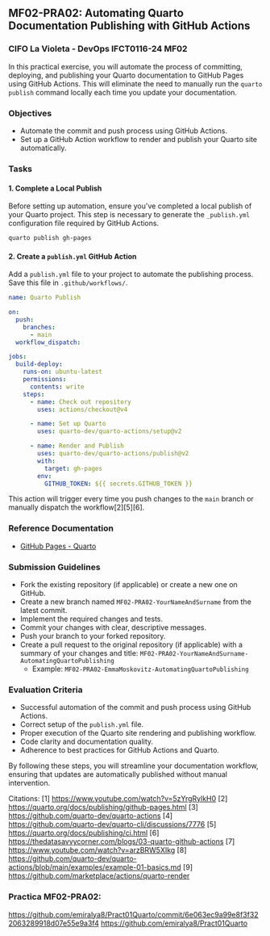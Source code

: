## MF02-PRA02: Automating Quarto Documentation Publishing with GitHub Actions

### CIFO La Violeta - DevOps IFCT0116-24 MF02

In this practical exercise, you will automate the process of committing, deploying, and publishing your Quarto documentation to GitHub Pages using GitHub Actions. This will eliminate the need to manually run the `quarto publish` command locally each time you update your documentation.

### Objectives

- Automate the commit and push process using GitHub Actions.
- Set up a GitHub Action workflow to render and publish your Quarto site automatically.

### Tasks

#### 1. Complete a Local Publish

Before setting up automation, ensure you've completed a local publish of your Quarto project. This step is necessary to generate the `_publish.yml` configuration file required by GitHub Actions.

```bash
quarto publish gh-pages
```

#### 2. Create a `publish.yml` GitHub Action

Add a `publish.yml` file to your project to automate the publishing process. Save this file in `.github/workflows/`.

```yaml
name: Quarto Publish

on:
  push:
    branches:
      - main
  workflow_dispatch:

jobs:
  build-deploy:
    runs-on: ubuntu-latest
    permissions:
      contents: write
    steps:
      - name: Check out repository
        uses: actions/checkout@v4

      - name: Set up Quarto
        uses: quarto-dev/quarto-actions/setup@v2

      - name: Render and Publish
        uses: quarto-dev/quarto-actions/publish@v2
        with:
          target: gh-pages
        env:
          GITHUB_TOKEN: ${{ secrets.GITHUB_TOKEN }}
```

This action will trigger every time you push changes to the `main` branch or manually dispatch the workflow[2][5][6].

### Reference Documentation

- [GitHub Pages - Quarto](https://quarto.org/docs/publishing/github-pages.html)

### Submission Guidelines

- Fork the existing repository (if applicable) or create a new one on GitHub.
- Create a new branch named `MF02-PRA02-YourNameAndSurname` from the latest commit.
- Implement the required changes and tests.
- Commit your changes with clear, descriptive messages.
- Push your branch to your forked repository.
- Create a pull request to the original repository (if applicable) with a summary of your changes and title: `MF02-PRA02-YourNameAndSurname-AutomatingQuartoPublishing`
  - Example: `MF02-PRA02-EmmaMoskovitz-AutomatingQuartoPublishing`

### Evaluation Criteria

- Successful automation of the commit and push process using GitHub Actions.
- Correct setup of the `publish.yml` file.
- Proper execution of the Quarto site rendering and publishing workflow.
- Code clarity and documentation quality.
- Adherence to best practices for GitHub Actions and Quarto.

By following these steps, you will streamline your documentation workflow, ensuring that updates are automatically published without manual intervention.

Citations:
[1] https://www.youtube.com/watch?v=5zYrgRylkH0
[2] https://quarto.org/docs/publishing/github-pages.html
[3] https://github.com/quarto-dev/quarto-actions
[4] https://github.com/quarto-dev/quarto-cli/discussions/7776
[5] https://quarto.org/docs/publishing/ci.html
[6] https://thedatasavvycorner.com/blogs/03-quarto-github-actions
[7] https://www.youtube.com/watch?v=arzBRW5XIkg
[8] https://github.com/quarto-dev/quarto-actions/blob/main/examples/example-01-basics.md
[9] https://github.com/marketplace/actions/quarto-render

### Practica MF02-PRA02:
<https://github.com/emiralya8/Pract01Quarto/commit/6e063ec9a99e8f3f322063289918d07e55e9a3f4>
<https://github.com/emiralya8/Pract01Quarto>
